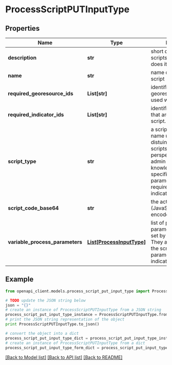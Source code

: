 # ProcessScriptPUTInputType


## Properties
Name | Type | Description | Notes
------------ | ------------- | ------------- | -------------
**description** | **str** | short description of the scripts content (what does it do) | 
**name** | **str** | name of the process script | 
**required_georesource_ids** | **List[str]** | identifiers of georesources that are used within the script. | 
**required_indicator_ids** | **List[str]** | identifiers of indicators that are used within the script. | 
**script_type** | **str** | a script type reference name used to distuingish process scripts from a client perspective, i.e. setup admin pages due to knowledge about type-specific script parameters and required indicators/georesources | [optional] 
**script_code_base64** | **str** | the actual script code (JavaScript) as BASE64 encoded string | 
**variable_process_parameters** | [**List[ProcessInputType]**](ProcessInputType.md) | list of process parameters that can be set by an expert user. They are used within the script to parameterize the indicator computation | 

## Example

```python
from openapi_client.models.process_script_put_input_type import ProcessScriptPUTInputType

# TODO update the JSON string below
json = "{}"
# create an instance of ProcessScriptPUTInputType from a JSON string
process_script_put_input_type_instance = ProcessScriptPUTInputType.from_json(json)
# print the JSON string representation of the object
print ProcessScriptPUTInputType.to_json()

# convert the object into a dict
process_script_put_input_type_dict = process_script_put_input_type_instance.to_dict()
# create an instance of ProcessScriptPUTInputType from a dict
process_script_put_input_type_form_dict = process_script_put_input_type.from_dict(process_script_put_input_type_dict)
```
[[Back to Model list]](../README.md#documentation-for-models) [[Back to API list]](../README.md#documentation-for-api-endpoints) [[Back to README]](../README.md)


